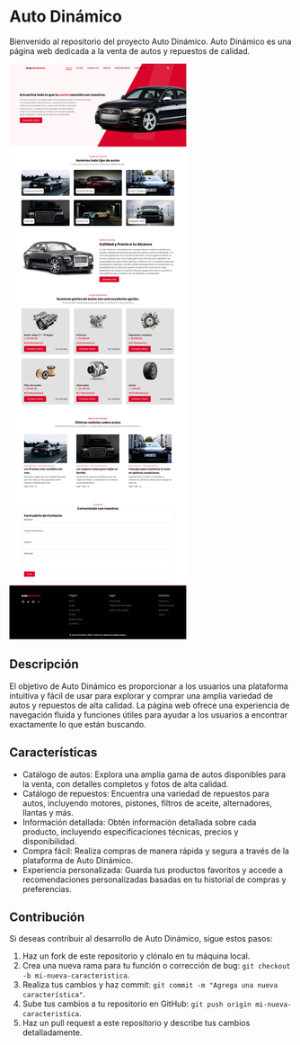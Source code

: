 # Auto Dinámico

Bienvenido al repositorio del proyecto Auto Dinámico. Auto Dinámico es una página web dedicada a la venta de autos y repuestos de calidad.

![Vista Previa de la pagina](Auto-Dinamo.png)

## Descripción

El objetivo de Auto Dinámico es proporcionar a los usuarios una plataforma intuitiva y fácil de usar para explorar y comprar una amplia variedad de autos y repuestos de alta calidad. La página web ofrece una experiencia de navegación fluida y funciones útiles para ayudar a los usuarios a encontrar exactamente lo que están buscando.

## Características

- Catálogo de autos: Explora una amplia gama de autos disponibles para la venta, con detalles completos y fotos de alta calidad.
- Catálogo de repuestos: Encuentra una variedad de repuestos para autos, incluyendo motores, pistones, filtros de aceite, alternadores, llantas y más.
- Información detallada: Obtén información detallada sobre cada producto, incluyendo especificaciones técnicas, precios y disponibilidad.
- Compra fácil: Realiza compras de manera rápida y segura a través de la plataforma de Auto Dinámico.
- Experiencia personalizada: Guarda tus productos favoritos y accede a recomendaciones personalizadas basadas en tu historial de compras y preferencias.

## Contribución

Si deseas contribuir al desarrollo de Auto Dinámico, sigue estos pasos:

1. Haz un fork de este repositorio y clónalo en tu máquina local.
2. Crea una nueva rama para tu función o corrección de bug: `git checkout -b mi-nueva-caracteristica`.
3. Realiza tus cambios y haz commit: `git commit -m "Agrega una nueva característica"`.
4. Sube tus cambios a tu repositorio en GitHub: `git push origin mi-nueva-caracteristica`.
5. Haz un pull request a este repositorio y describe tus cambios detalladamente.

